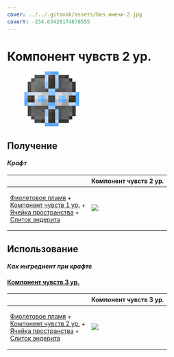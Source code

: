```yaml
---
cover: ../../.gitbook/assets/Без имени-2.jpg
coverY: -234.63428174878555
---
```


# Компонент чувств 2 ур.

<figure><img src="../../.gitbook/assets/cell_component_4k_128.png" alt=""><figcaption></figcaption></figure>

## Получение

#### _Крафт_

| ㅤ                                                                                                                                                                                                                                       | Компонент чувств 2 ур.                             |
| --------------------------------------------------------------------------------------------------------------------------------------------------------------------------------------------------------------------------------------- | -------------------------------------------------- |
| <p><a href="purple_blaze.md">Фиолетовое пламя</a> +<br><a href="cell_component_1k.md">Компонент чувств 1 ур.</a> +<br><a href="dislocator_advanced.md">Ячейка пространства</a> +<br><a href="enderite_ingot.md">Слиток эндерита</a></p> | ![](../../.gitbook/assets/cell\_component\_4k.png) |

## Использование

#### _Как ингредиент при крафте_

#### [Компонент чувств 3 ур.](cell\_component\_16k.md)

| ㅤ                                                                                                                                                                                                                                       | Компонент чувств 3 ур.                              |
| --------------------------------------------------------------------------------------------------------------------------------------------------------------------------------------------------------------------------------------- | --------------------------------------------------- |
| <p><a href="purple_blaze.md">Фиолетовое пламя</a> +<br><a href="cell_component_4k.md">Компонент чувств 2 ур.</a> +<br><a href="dislocator_advanced.md">Ячейка пространства</a> +<br><a href="enderite_ingot.md">Слиток эндерита</a></p> | ![](../../.gitbook/assets/cell\_component\_16k.png) |
